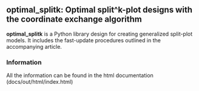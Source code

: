 ## optimal_splitk: Optimal split^k-plot designs with the coordinate exchange algorithm
**optimal_splitk** is a Python library design for creating generalized split-plot models.
It includes the fast-update procedures outlined in the accompanying article.

### Information
All the information can be found in the html documentation (docs/out/html/index.html)